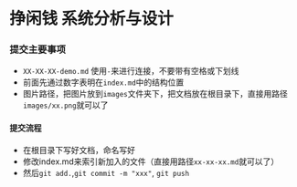 # 挣闲钱 系统分析与设计

### 提交主要事项

+ `XX-XX-XX-demo.md` 使用`-`来进行连接，不要带有空格或下划线
+ 前面先通过数字表明在`index.md`中的结构位置
+ 图片路径，把图片放到`images`文件夹下，把文档放在根目录下，直接用路径`images/xx.png`就可以了

#### 提交流程

+ 在根目录下写好文档，命名写好
+ 修改index.md来索引新加入的文件（直接用路径`xx-xx-xx.md`就可以了）
+ 然后`git add.`,`git commit -m "xxx"`, `git push`